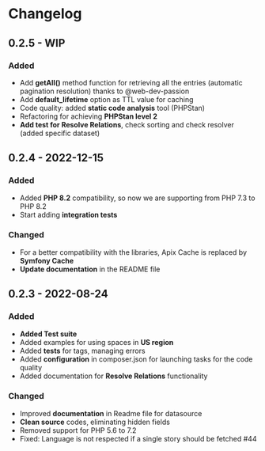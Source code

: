 # Changelog

## 0.2.5 - WIP

### Added

- Add **getAll()** method function for retrieving all the entries (automatic pagination resolution) thanks to @web-dev-passion
- Add **default_lifetime** option as TTL value for caching
- Code quality: added **static code analysis** tool (PHPStan)
- Refactoring for achieving **PHPStan level 2**
- **Add test for Resolve Relations**, check sorting and check resolver (added specific dataset)


## 0.2.4 - 2022-12-15

### Added
- Added **PHP 8.2** compatibility, so now we are supporting from PHP 7.3 to PHP 8.2
- Start adding **integration tests**

### Changed
- For a better compatibility with the libraries, Apix Cache is replaced by **Symfony Cache**
- **Update documentation** in the README file

## 0.2.3 - 2022-08-24

### Added

- **Added Test suite**
- Added examples for using spaces in **US region**
- Added **tests** for tags, managing errors 
- Added **configuration** in composer.json for launching tasks for the code quality
- Added documentation for **Resolve Relations** functionality

### Changed

- Improved **documentation** in Readme file for datasource
- **Clean source** codes, eliminating hidden fields
- Removed support for PHP 5.6 to 7.2
- Fixed: Language is not respected if a single story should be fetched  #44

